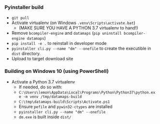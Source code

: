 ### Pyinstaller build

* `git pull`
* Activate virtualenv (on Windows `.venv\Scripts\activate.bat`)
    * (MAKE SURE YOU HAVE A PYTHON 3.7 virtualenv to hand!)
* Remove `bcompiler-engine` and `datamaps` (`pip uninstall bcompiler-engine
    datamaps`)
* `pip install -e .` to reinstall in developer mode
* `pyinstaller cli.py --name "dm" --onefile` to create the executible in `dist`
    directory.
* Upload to target download site

### Building on Windows 10 (using PowerShell)

* Activate a Python 3.7 virtualenv
    * If needed, do so with:
    * `C:\Users\lemon\AppData\Local\Programs\Python\Python37\python.exe -m venv /tmp/datamaps-build`
    * `C:\tmp\datamaps-build\Scripts\Activate.ps1`
    * Ensure `pefile` and `pywin32-ctypes` are installed
    * `pyinstaller cli.py --name "dm" --onefile`
    * `dm.exe` is built inside `dist/`